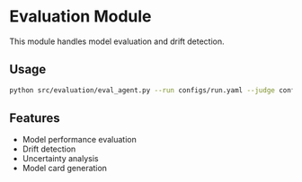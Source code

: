 # Evaluation Module

This module handles model evaluation and drift detection.

## Usage
```bash
python src/evaluation/eval_agent.py --run configs/run.yaml --judge configs/judge.yaml
```

## Features
- Model performance evaluation
- Drift detection
- Uncertainty analysis
- Model card generation
